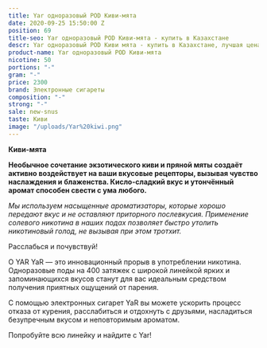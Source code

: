 ```yaml
---
title: Yar одноразовый POD Киви-мята
date: 2020-09-25 15:50:00 Z
position: 69
title-seo: Yar одноразовый POD Киви-мята - купить в Казахстане
descr: Yar одноразовый POD Киви мята - купить в Казахстане, лучшая цена.
product-name: Yar одноразовый POD Киви-мята
nicotine: 50
portions: "-"
gram: "-"
price: 2300
brand: Электронные сигареты
composition: "-"
strong: "-"
sale: new-snus
taste: Киви
image: "/uploads/Yar%20kiwi.png"
---
```


**Киви-мята**


**Необычное сочетание экзотического киви и пряной мяты создаёт активно воздействует на ваши вкусовые рецепторы, вызывая чувство наслаждения и блаженства. Кисло-сладкий вкус и утончённый аромат способен свести с ума любого.**

*Мы используем насыщенные ароматизаторы, которые хорошо передают вкус и не оставляют приторного послевкусия. Применение солевого никотина в наших подах позволяет быстро утолить никотиновый голод, не вызывая при этом тротхит.*

Расслабься и почувствуй!

О YAR YaR — это инновационный прорыв в употреблении никотина. Одноразовые поды на 400 затяжек с широкой линейкой ярких и запоминающихся вкусов станут для вас идеальным средством получения приятных ощущений от парения.

С помощью электронных сигарет YaR вы можете ускорить процесс отказа от курения, расслабиться и отдохнуть с друзьями, насладиться безупречным вкусом и неповторимым ароматом.

Попробуйте всю линейку и найдите с Yar!